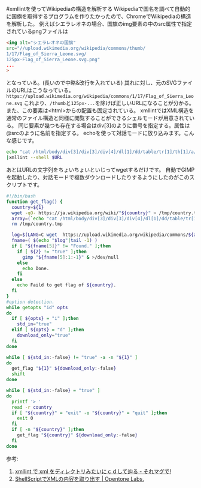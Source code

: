 #xmllintを使ってWikipediaの構造を解析する
Wikipediaで国名を調べて自動的に国旗を取得するプログラムを作りたかったので、ChromeでWikipediaの構造を解析した。
例えばシエラレオネの場合、国旗のimg要素の中のsrc属性で指定されているpngファイルは

```html
<img alt="シエラレオネの国旗" 
src="//upload.wikimedia.org/wikipedia/commons/thumb/
1/17/Flag_of_Sierra_Leone.svg/
125px-Flag_of_Sierra_Leone.svg.png"
...
>
```
となっている。(長いので中略&改行を入れている)
其れに対し、元のSVGファイルのURLはこうなっている。
`https://upload.wikimedia.org/wikipedia/commons/1/17/Flag_of_Sierra_Leone.svg`
これより、`/thumb`と`125px-...`を除けば正しいURLになることが分かる。
また、この要素は\<html>からの配置も固定されている。
xmllintではXML構造を通常のファイル構造と同様に閲覧することができるシェルモードが用意されている。
同じ要素が幾つも存在する場合はdiv[3]のように番号を指定する。属性は@srcのように名前を指定する。
echoを使って対話モードに放り込みます。こんな感じです。

```bash
echo "cat /html/body/div[3]/div[3]/div[4]/dl[1]/dd/table/tr[1]/th[1]/a/img/@src" \
|xmllint --shell $URL
```
あとはURLの文字列をちょいちょいといじってwgetするだけです。
自動でGIMPを起動したり、対話モードで複数ダウンロードしたりするようにしたのがこのスクリプトです。

```bash
#!/bin/bash
function get_flag() {
  country=${1}
  wget -qO- https://ja.wikipedia.org/wiki/"${country}" > /tmp/country.tmp
  array=(`echo "cat /html/body/div[3]/div[3]/div[4]/dl[1]/dd/table/tr[1]/th[1]/a/img/@src"|xmllint --shell /tmp/country.tmp|tail -2|head -1|sed -e 's/\// /g'`)
  rm /tmp/country.tmp

  log=$(LANG=C wget  https://upload.wikimedia.org/wikipedia/commons/${array[5]}/${array[6]}/${array[7]} 2>&1)
  fname=( $(echo "$log"|tail -1) )
  if [ "${fname[5]}" != "Found." ];then
    if [ ${2} != "true" ];then
      gimp "${fname[5]:1:-1}" & >/dev/null
    else
      echo Done.
    fi
  else
    echo Faild to get flag of ${country}.
  fi
}
#option detection.
while getopts "id" opts
do
  if [ ${opts} = "i" ];then
    std_in="true"
  elif [ ${opts} = "d" ];then
    download_only="true"
  fi
done

while [ ${std_in:-false} != "true" -a -n "${1}" ]
do
  get_flag "${1}" ${download_only:-false}
  shift
done

while [ ${std_in:-false} = "true" ]
do
  printf '> '
  read -r country
  if [ "${country}" = "exit" -o "${country}" = "quit" ];then
    exit 0
  fi
  if [ -n "${country}" ];then
    get_flag "${country}" ${download_only:-false}
  fi
done
```

参考:
1. [xmllint で xml をディレクトリみたいにｃｄして辿る - それマグで!](http://takuya-1st.hatenablog.jp/entry/2015/09/30/000000)
2. [ShellScriptでXMLの内容を取り出す | Opentone Labs.](http://labs.opentone.co.jp/?p=5273)
